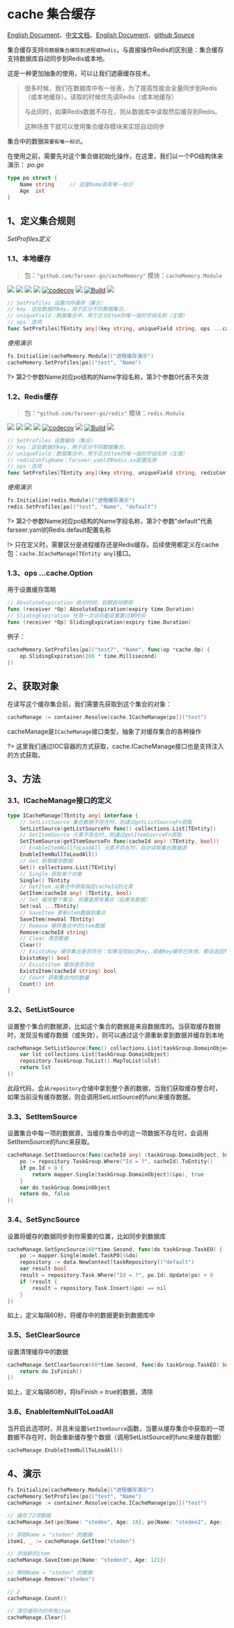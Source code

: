 # cache 集合缓存
[English Document](https://farseer-go.gitee.io/en-us/)、[中文文档](https://farseer-go.gitee.io/)、[English Document](https://farseer-go.github.io/doc/en-us/)、[github Source](https://github.com/farseer-go/cacheMemory)
 
集合缓存支持`将数据集合缓存到进程或Redis`，与直接操作Redis的区别是：集合缓存支持数据库自动同步到Redis或本地。

这是一种更加抽象的使用，可以让我们遮蔽缓存技术。

> 很多时候，我们在数据库中有一张表，为了提高性能会全量同步到Redis（或本地缓存）。读取的时候优先读Redis（或本地缓存）
> 
> 与此同时，如果Redis数据不存在，则从数据库中读取然后缓存到Redis。
> 
> 这种场景下就可以使用集合缓存模块来实现自动同步

集合中的数据`需要有唯一标识`。

在使用之前，需要先对这个集合做初始化操作，在这里，我们以一个PO结构体来演示：
_po.go_
```go
type po struct {
	Name string     // 这里Name具有唯一标识
	Age  int
}
```

## 1、定义集合规则
_SetProfiles定义_
### 1.1、本地缓存
> 包：`"github.com/farseer-go/cacheMemory"` 模块：`cacheMemory.Module`

![](https://img.shields.io/github/stars/farseer-go?style=social)
![](https://img.shields.io/github/license/farseer-go/cacheMemory)
![](https://img.shields.io/github/go-mod/go-version/farseer-go/cacheMemory)
![](https://img.shields.io/github/v/release/farseer-go/cacheMemory)
[![codecov](https://img.shields.io/codecov/c/github/farseer-go/cacheMemory)](https://codecov.io/gh/farseer-go/cacheMemory)
![](https://img.shields.io/github/languages/code-size/farseer-go/cacheMemory)
[![Build](https://github.com/farseer-go/cacheMemory/actions/workflows/test.yml/badge.svg)](https://github.com/farseer-go/cacheMemory/actions/workflows/test.yml)
![](https://goreportcard.com/badge/github.com/farseer-go/cacheMemory)

```go
// SetProfiles 设置内存缓存（集合）
// key：这批数据的key，用于区分不同数据集合。
// uniqueField：数据集合中，用于区分Item的唯一值的字段名称（主键）
// ops：选项
func SetProfiles[TEntity any](key string, uniqueField string, ops ...cache.Option) cache.ICacheManage[TEntity]
```

_使用演示_
```go
fs.Initialize[cacheMemory.Module]("进程缓存演示")
cacheMemory.SetProfiles[po]("test", "Name")
```
?> 第2个参数Name对应po结构的Name字段名称，第3个参数0代表不失效

### 1.2、Redis缓存
> 包：`"github.com/farseer-go/redis"` 模块：`redis.Module`

![](https://img.shields.io/github/stars/farseer-go?style=social)
![](https://img.shields.io/github/license/farseer-go/redis)
![](https://img.shields.io/github/go-mod/go-version/farseer-go/redis)
![](https://img.shields.io/github/v/release/farseer-go/redis)
[![codecov](https://img.shields.io/codecov/c/github/farseer-go/redis)](https://codecov.io/gh/farseer-go/redis)
![](https://img.shields.io/github/languages/code-size/farseer-go/redis)
[![Build](https://github.com/farseer-go/redis/actions/workflows/build.yml/badge.svg)](https://github.com/farseer-go/redis/actions/workflows/build.yml)
![](https://goreportcard.com/badge/github.com/farseer-go/redis)
```go
// SetProfiles 设置缓存（集合）
// key：这批数据的key，用于区分不同数据集合。
// uniqueField：数据集合中，用于区分Item的唯一值的字段名称（主键）
// redisConfigName：farseer.yaml的Redis.xx配置名称
// ops：选项
func SetProfiles[TEntity any](key string, uniqueField string, redisConfigName string, ops ...cache.Option) cache.ICacheManage[TEntity]
```

_使用演示_
```go
fs.Initialize[redis.Module]("进程缓存演示")
redis.SetProfiles[po]("test", "Name", "default")
```
?> 第2个参数Name对应po结构的Name字段名称，第3个参数"default"代表farseer.yaml的Redis.default配置名称

!> 只在定义时，需要区分是进程缓存还是Redis缓存。后续使用都定义在cache包：`cache.ICacheManage[TEntity any]`接口。

### 1.3、ops ...cache.Option
用于设置缓存策略
```go
// AbsoluteExpiration 绝对时间，到期自动移除
func (receiver *Op) AbsoluteExpiration(expiry time.Duration)
// SlidingExpiration 任意一次访问都会重置过期时间
func (receiver *Op) SlidingExpiration(expiry time.Duration)
```
例子：
```go
cacheMemory.SetProfiles[po]("test7", "Name", func(op *cache.Op) {
    op.SlidingExpiration(200 * time.Millisecond)
})
```
## 2、获取对象
在读写这个缓存集合前，我们需要先获取到这个集合的对象：
```go
cacheManage := container.Resolve[cache.ICacheManage[po]]("test")
```
cacheManage是`ICacheManage`接口类型，抽象了对缓存集合的各种操作

?> 这里我们通过IOC容器的方式获取，cache.ICacheManage接口也是支持注入的方式获取。

## 3、方法
### 3.1、ICacheManage接口的定义
```go
type ICacheManage[TEntity any] interface {
	// SetListSource 集合数据不存在时，则通过getListSourceFn获取
	SetListSource(getListSourceFn func() collections.List[TEntity])
	// SetItemSource 元素不存在时，则通过getItemSourceFn获取
	SetItemSource(getItemSourceFn func(cacheId any) (TEntity, bool))
	// EnableItemNullToLoadAll 元素不存在时，自动读取集合数据源
    EnableItemNullToLoadAll()
	// Get 获取缓存数据
	Get() collections.List[TEntity]
	// Single 获取单个对象
	Single() TEntity
	// GetItem 从集合中获取指定cacheId的元素
	GetItem(cacheId any) (TEntity, bool)
	// Set 缓存整个集合，将覆盖原有集合（如果有数据）
	Set(val ...TEntity)
	// SaveItem 更新item数据到集合
	SaveItem(newVal TEntity)
	// Remove 移除集合中的item数据
	Remove(cacheId string)
	// Clear 清空数据
	Clear()
	// ExistsKey 缓存集合是否存在：如果没初始过Key，或者Key缓存已失效，都会返回false
	ExistsKey() bool
	// ExistsItem 缓存是否存在
	ExistsItem(cacheId string) bool
	// Count 获取集合内的数量
	Count() int
}
```

### 3.2、SetListSource
设置整个集合的数据源，比如这个集合的数据是来自数据库的。当获取缓存数据时，发现没有缓存数据（或失效），则可以通过这个源重新拿到数据并缓存到本地
```go
cacheManage.SetListSource(func() collections.List[taskGroup.DomainObject] {
    var lst collections.List[taskGroup.DomainObject]
    repository.TaskGroup.ToList().MapToList(&lst)
    return lst
})
```

此段代码，会从`repository`仓储中拿到整个表的数据，当我们获取缓存整合时，如果当前没有缓存数据，则会调用SetListSource的func来缓存数据。

### 3.3、SetItemSource
设置集合中每一项的数据源，当缓存集合中的这一项数据不存在时，会调用SetItemSource的func来获取。
```go
cacheManage.SetItemSource(func(cacheId any) (taskGroup.DomainObject, bool) {
    po := repository.TaskGroup.Where("Id = ?", cacheId).ToEntity()
    if po.Id > 0 {
        return mapper.Single[taskGroup.DomainObject](&po), true
    }
    var do taskGroup.DomainObject
    return do, false
})
```

### 3.4、SetSyncSource
设置将缓存的数据同步到你需要的位置，比如同步到数据库
```go
cacheManage.SetSyncSource(60*time.Second, func(do taskGroup.TaskEO) {
    po := mapper.Single[model.TaskPO](&do)
    repository := data.NewContext[taskRepository]("default")
    var result bool
    result = repository.Task.Where("Id = ?", po.Id).Update(po) > 0
    if !result {
        result = repository.Task.Insert(&po) == nil
    }
})
```
如上，定义每隔60秒，将缓存中的数据更新到数据库中

### 3.5、SetClearSource
设置清理缓存中的数据
```go
cacheManage.SetClearSource(60*time.Second, func(do taskGroup.TaskEO) bool {
    return do.IsFinish()
})
```
如上，定义每隔60秒，将IsFinish = true的数据，清除

### 3.6、EnableItemNullToLoadAll
当开启此选项时，并且未设置`SetItemSource`函数，当要从缓存集合中获取的一项数据不存在时，则会重新缓存整个数据（调用SetListSource的func来缓存数据）
```go
cacheManage.EnableItemNullToLoadAll()
```

## 4、演示
```go
fs.Initialize[cacheMemory.Module]("进程缓存演示")
cacheMemory.SetProfiles[po]("test", "Name")
cacheManage := container.Resolve[cache.ICacheManage[po]]("test")

// 缓存了2项数据
cacheManage.Set(po{Name: "steden", Age: 18}, po{Name: "steden2", Age: 19})

// 获取Name = "steden" 的数据
item1, _ := cacheManage.GetItem("steden")

// 添加新的item
cacheManage.SaveItem(po{Name: "steden3", Age: 121})

// 移除Name = "steden" 的数据
cacheManage.Remove("steden")

// 2
cacheManage.Count()

// 清空缓存内的所有item
cacheManage.Clear()                         
```